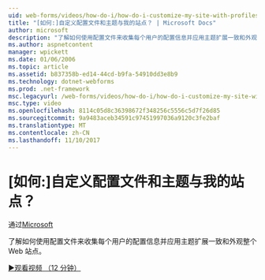 ```yaml
---
uid: web-forms/videos/how-do-i/how-do-i-customize-my-site-with-profiles-and-themes
title: "[如何:]自定义配置文件和主题与我的站点？ | Microsoft Docs"
author: microsoft
description: "了解如何使用配置文件来收集每个用户的配置信息并应用主题扩展一致和外观整个 Web 站点。"
ms.author: aspnetcontent
manager: wpickett
ms.date: 01/06/2006
ms.topic: article
ms.assetid: b837358b-ed14-44cd-b9fa-54910dd3e8b9
ms.technology: dotnet-webforms
ms.prod: .net-framework
msc.legacyurl: /web-forms/videos/how-do-i/how-do-i-customize-my-site-with-profiles-and-themes
msc.type: video
ms.openlocfilehash: 8114c05d8c36398672f348256c5556c5d7f26d85
ms.sourcegitcommit: 9a9483aceb34591c97451997036a9120c3fe2baf
ms.translationtype: MT
ms.contentlocale: zh-CN
ms.lasthandoff: 11/10/2017
---
```

<a name="how-do-i-customize-my-site-with-profiles-and-themes"></a>[如何:]自定义配置文件和主题与我的站点？
====================
通过[Microsoft](https://github.com/microsoft)

了解如何使用配置文件来收集每个用户的配置信息并应用主题扩展一致和外观整个 Web 站点。

[&#9654;观看视频 （12 分钟）](https://channel9.msdn.com/Blogs/ASP-NET-Site-Videos/how-do-i-customize-my-site-with-profiles-and-themes)
